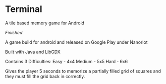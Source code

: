 # Terminal
A tile based memory game for Android

*Finished*

A game build for android and released on Google Play under Nanoriot

Built with Java and LibGDX

Contains 3 Difficulties:
Easy - 4x4
Medium - 5x5
Hard - 6x6

Gives the player 5 seconds to memorize a partially filled grid of squares and they must fill the grid back in correctly.

